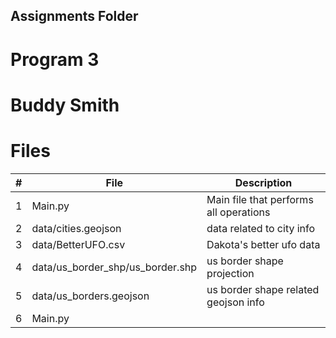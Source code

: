 ##  Assignments Folder

# Program 3
# Buddy Smith




# Files

|  #  | File     | Description                            |
|:---:|----------|----------------------------------------|
|  1  | Main.py  | Main file that performs all operations |
|  2  | data/cities.geojson | data related to city info              |
|  3  | data/BetterUFO.csv | Dakota's better ufo data               |
|  4  |data/us_border_shp/us_border.shp        | us border shape projection             |
|  5  | data/us_borders.geojson         | us border shape related geojson info   |                              |
|  6  | Main.py  |                                        |  5 | data/us_borders.geojson         | end product file holding each ufo assigned to each vornoi point   |                              | |
